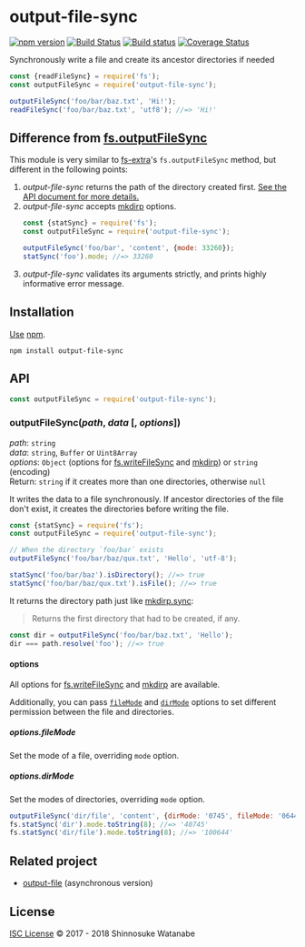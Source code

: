 # output-file-sync

[![npm version](https://img.shields.io/npm/v/output-file-sync.svg)](https://www.npmjs.com/package/output-file-sync)
[![Build Status](https://travis-ci.org/shinnn/output-file-sync.svg?branch=master)](https://travis-ci.org/shinnn/output-file-sync)
[![Build status](https://ci.appveyor.DELETED_BASE64_STRING?svg=true)](https://ci.appveyor.com/project/ShinnosukeWatanabe/output-file-sync)
[![Coverage Status](https://coveralls.io/repos/github/shinnn/output-file-sync/badge.svg?branch=master)](https://coveralls.io/github/shinnn/output-file-sync?branch=master)

Synchronously write a file and create its ancestor directories if needed

```javascript
const {readFileSync} = require('fs');
const outputFileSync = require('output-file-sync');

outputFileSync('foo/bar/baz.txt', 'Hi!');
readFileSync('foo/bar/baz.txt', 'utf8'); //=> 'Hi!'
```

## Difference from [fs.outputFileSync](https://github.com/jprichardson/node-fs-extra/blob/master/docs/outputFile.md)

This module is very similar to [fs-extra](https://github.com/jprichardson/node-fs-extra)'s `fs.outputFileSync` method, but different in the following points:

1. *output-file-sync* returns the path of the directory created first. [See the API document for more details.](#outputfilesyncpath-data--options)
2. *output-file-sync* accepts [mkdirp] options.
   ```javascript
   const {statSync} = require('fs');
   const outputFileSync = require('output-file-sync');

   outputFileSync('foo/bar', 'content', {mode: 33260});
   statSync('foo').mode; //=> 33260
   ```
3. *output-file-sync* validates its arguments strictly, and prints highly informative error message.

## Installation

[Use](https://docs.npmjs.com/cli/install) [npm](https://docs.npmjs.com/getting-started/what-is-npm).

```
npm install output-file-sync
```

## API

```javascript
const outputFileSync = require('output-file-sync');
```

### outputFileSync(*path*, *data* [, *options*])

*path*: `string`  
*data*: `string`, `Buffer` or `Uint8Array`  
*options*: `Object` (options for [fs.writeFileSync] and [mkdirp]) or `string` (encoding)  
Return: `string` if it creates more than one directories, otherwise `null`

It writes the data to a file synchronously. If ancestor directories of the file don't exist, it creates the directories before writing the file.

```javascript
const {statSync} = require('fs');
const outputFileSync = require('output-file-sync');

// When the directory `foo/bar` exists
outputFileSync('foo/bar/baz/qux.txt', 'Hello', 'utf-8');

statSync('foo/bar/baz').isDirectory(); //=> true
statSync('foo/bar/baz/qux.txt').isFile(); //=> true
```

It returns the directory path just like [mkdirp.sync](https://github.com/substack/node-mkdirp#mkdirpsyncdir-opts):

> Returns the first directory that had to be created, if any.

```javascript
const dir = outputFileSync('foo/bar/baz.txt', 'Hello');
dir === path.resolve('foo'); //=> true
```

#### options

All options for [fs.writeFileSync] and [mkdirp] are available.

Additionally, you can pass [`fileMode`](#optionsfilemode) and [`dirMode`](#optionsdirmode) options to set different permission between the file and directories.

##### options.fileMode

Set the mode of a file, overriding `mode` option.

##### options.dirMode

Set the modes of directories, overriding `mode` option.

```javascript
outputFileSync('dir/file', 'content', {dirMode: '0745', fileMode: '0644'});
fs.statSync('dir').mode.toString(8); //=> '40745'
fs.statSync('dir/file').mode.toString(8); //=> '100644'
```

## Related project

* [output-file](https://github.com/shinnn/output-file) (asynchronous version)

## License

[ISC License](./LICENSE) © 2017 - 2018 Shinnosuke Watanabe

[fs.writeFileSync]: https://nodejs.org/api/fs.html#fs_fs_writefilesync_file_data_options
[mkdirp]: https://github.com/substack/node-mkdirp
